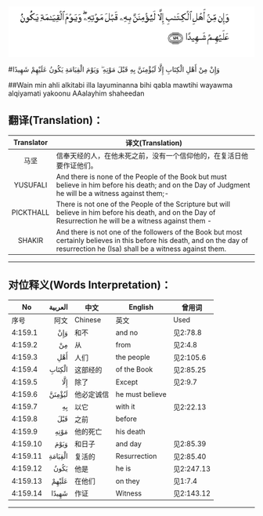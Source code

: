 ![004:159](images/004_159.gif)

#وَإِنْ مِنْ أَهْلِ الْكِتَابِ إِلَّا لَيُؤْمِنَنَّ بِهِ قَبْلَ مَوْتِهِ ۖ وَيَوْمَ الْقِيَامَةِ يَكُونُ عَلَيْهِمْ شَهِيدًا 

##Wain min ahli alkitabi illa layuminanna bihi qabla mawtihi wayawma alqiyamati yakoonu AAalayhim shaheedan 

## 翻译(Translation)：

| Translator | 译文(Translation)                                            |
| :--------: | ------------------------------------------------------------ |
|    马坚    | 信奉天经的人，在他未死之前，没有一个信仰他的，在复活日他要作证他们。 |
|  YUSUFALI  | And there is none of the People of the Book but must believe in him before his death; and on the Day of Judgment he will be a witness against them;- |
| PICKTHALL  | There is not one of the People of the Scripture but will believe in him before his death, and on the Day of Resurrection he will be a witness against them - |
|   SHAKIR   | And there is not one of the followers of the Book but most certainly believes in this before his death, and on the day of resurrection he (Isa) shall be a witness against them. |

---

## 对位释义(Words Interpretation)：

| No   | العربية | 中文    | English | 曾用词 |
| ---- | ------: | ------- | ------- | ------ |
| 序号 |    阿文 | Chinese | 英文    | Used   |
| 4:159.1  | وَإِنْ     | 和不       | and no          | 见2:78.8 |
| 4:159.2  | مِنْ      | 从         | from            | 见2:4.8    |
| 4:159.3  | أَهْلِ     | 人们       | the people      | 见2:105.6  |
| 4:159.4  | الْكِتَابِ  | 这部经的   | of the Book     | 见2:85.25  |
| 4:159.5  | إِلَّا     | 除了       | Except          | 见2:9.7    |
| 4:159.6  | لَيُؤْمِنَنَّ  | 他必定诚信 | he must believe |            |
| 4:159.7  | بِهِ      | 以它       | with it         | 见2:22.13  |
| 4:159.8  | قَبْلَ     | 之前       | before          |            |
| 4:159.9  | مَوْتِهِ    | 他的死亡   | his death       |            |
| 4:159.10 | وَيَوْمَ    | 和日子     | and day         | 见2:85.39  |
| 4:159.11 | الْقِيَامَةِ | 复活的     | Resurrection    | 见2:85.40  |
| 4:159.12 | يَكُونُ    | 他是       | he is           | 见2:247.13 |
| 4:159.13 | عَلَيْهِمْ   | 在他们     | on they         | 见1:7.4    |
| 4:159.14 | شَهِيدًا   | 作证       | Witness         | 见2:143.12 |

---
